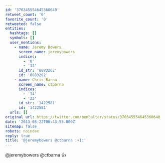 ```yaml
---
id: '370345554645360640'
retweet_count: '0'
favorite_count: '0'
retweeted: false
entities:
  hashtags: []
  symbols: []
  user_mentions:
    - name: Jeremy Bowers
      screen_name: jeremybowers
      indices:
        - '0'
        - '13'
      id_str: '8083262'
      id: '8083262'
    - name: Chris Barna
      screen_name: ctbarna
      indices:
        - '14'
        - '22'
      id_str: '1422581'
      id: '1422581'
  urls: []
original_url: https://twitter.com/benbalter/status/370345554645360640
date: '2013-08-22T00:43:55.000Z'
sitemap: false
robots: noindex
reply: true
title: '@jeremybowers @ctbarna :+1:'
---
```


@jeremybowers @ctbarna :+1: